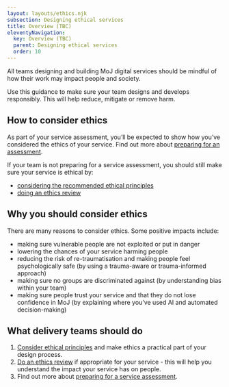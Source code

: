 ```yaml
---
layout: layouts/ethics.njk
subsection: Designing ethical services
title: Overview (TBC)
eleventyNavigation:
  key: Overview (TBC)
  parent: Designing ethical services
  order: 10
---
```


All teams designing and building MoJ digital services should be mindful of how their work may impact people and society.

Use this guidance to make sure your team designs and develops responsibly. This will help reduce, mitigate or remove harm.

## How to consider ethics

As part of your service assessment, you’ll be expected to show how you’ve considered the ethics of your service. Find out more about [preparing for an assessment](/ethics/assessment).

If your team is not preparing for a service assessment, you should still make sure your service is ethical by:

- [considering the recommended ethical principles](/ethics/principles/)
- [doing an ethics review](/ethics/review/)

## Why you should consider ethics

There are many reasons to consider ethics. Some positive impacts include:

- making sure vulnerable people are not exploited or put in danger
- lowering the chances of your service harming people
- reducing the risk of re-traumatisation and making people feel psychologically safe (by using a trauma-aware or trauma-informed approach)
- making sure no groups are discriminated against (by understanding bias within your team)
- making sure people trust your service and that they do not lose confidence in MoJ (by explaining where you’ve used AI and automated decision-making)

## What delivery teams should do

1. [Consider ethical principles](/ethics/principles/) and make ethics a practical part of your design process.
2. [Do an ethics review](/ethics/review/) if appropriate for your service - this will help you understand the impact your service has on people.
3. Find out more about [preparing for a service assessment](/ethics/assessment/).
